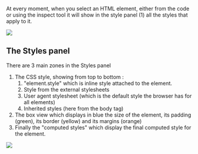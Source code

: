 At every moment, when you select an HTML element, either from the code or using the inspect tool it will show in the style panel (1) all the styles that apply to it.

![][4]

[4]: .guides/img/elements-panel/style-of-an-element.png

## The Styles panel

There are 3 main zones in the Styles panel

1. The CSS style, showing from top to bottom :
    1. "element.style" which is inline style attached to the element.
    1. Style from the external stylesheets
    1. User agent stylesheet (which is the default style the browser has for all elements)
    1. Inherited styles (here from the body tag)
1. The box view which displays in blue the size of the element, its padding (green), its border (yellow) and its margins (orange)
1. Finally the "computed styles" which display the final computed style for the element.


![][5]

[5]: .guides/img/elements-panel/the-styles-panel.png